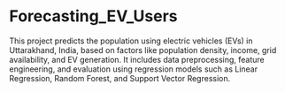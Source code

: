 # Forecasting_EV_Users
This project predicts the population using electric vehicles (EVs) in Uttarakhand, India, based on factors like population density, income, grid availability, and EV generation. It includes data preprocessing, feature engineering, and evaluation using regression models such as Linear Regression, Random Forest, and Support Vector Regression.
